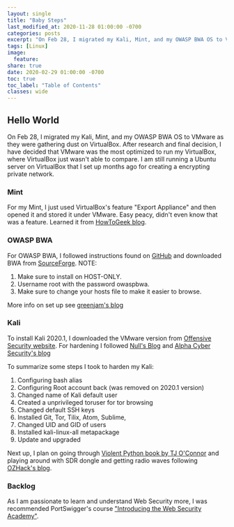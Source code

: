 ```yaml
---
layout: single
title: "Baby Steps"
last_modified_at: 2020-11-28 01:00:00 -0700
categories: posts
excerpt: "On Feb 28, I migrated my Kali, Mint, and my OWASP BWA OS to VMware as they were gathering dust on VirtualBox. After research and final decision, I have decided that VMware was the most optimized to run my VirtualBox, where VirtualBox just wasn't able to compare. I am still running a Ubuntu server on VirtualBox that I set up months ago for creating a encrypting private network."
tags: [Linux]
image:
  feature:
share: true
date: 2020-02-29 01:00:00 -0700
toc: true
toc_label: "Table of Contents"
classes: wide
---
```

## Hello World
On Feb 28, I migrated my Kali, Mint, and my OWASP BWA OS to VMware as they were gathering dust on VirtualBox. After research and final decision, I have decided that VMware was the most optimized to run my VirtualBox, where VirtualBox just wasn't able to compare. I am still running a Ubuntu server on VirtualBox that I set up months ago for creating a encrypting private network.

### Mint
For my Mint, I just used VirtualBox's feature "Export Appliance" and then opened it and stored it under VMware. Easy peacy, didn't even know that was a feature. Learned it from [HowToGeek blog][1].

### OWASP BWA
For OWASP BWA, I followed instructions found on [GitHub][2] and downloaded BWA from [SourceForge][3].
NOTE:
1. Make sure to install on HOST-ONLY.
2. Username root with the password owaspbwa.
3. Make sure to change your hosts file to make it easier to browse.

More info on set up see [greenjam's blog][4]

### Kali
To install Kali 2020.1, I downloaded the VMware version from [Offensive Security website][5]. For hardening I followed [Null's Blog][6] and [Alpha Cyber Security's blog][7]

To summarize some steps I took to harden my Kali:
1. Configuring bash alias
2. Configuring Root account back (was removed on 2020.1 version)
3. Changed name of Kali default user
4. Created a unprivileged toruser for tor browsing
5. Changed default SSH keys
6. Installed Git, Tor, Tilix, Atom, Sublime,
7. Changed UID and GID of users
8. Installed kali-linux-all metapackage
9. Update and upgraded

Next up, I plan on going through [Violent Python book by TJ O'Connor][8] and playing around with SDR dongle and getting radio waves following [OZHack's blog][9].

### Backlog
As I am passionate to learn and understand Web Security more, I was recommended PortSwigger's course ["Introducing the Web Security Academy"][10].

[1]: https://www.howtogeek.com/125640/how-to-convert-virtual-machines-between-virtualbox-and-vmware/
[2]: https://github.com/chuckfw/owaspbwa
[3]: https://sourceforge.net/projects/owaspbwa/
[4]: https://greenjam94.github.io/Installing-Broken-Web-App/
[5]: https://www.offensive-security.com/kali-linux-vm-vmware-virtualbox-image-download/
[6]: https://null-byte.wonderhowto.com/how-to/top-10-things-do-after-installing-kali-linux-0186450/
[7]: https://alphacybersecurity.tech/how-to-secure-your-kali-linux-machine/
[8]: http://shop.oreilly.com/product/9781597499576.do
[9]: https://ozhack.com/blogs/blog/getting-started-with-the-rtl-sdr-part-1-finding-stuff
[10]: https://portswigger.net/blog/introducing-the-web-security-academy

